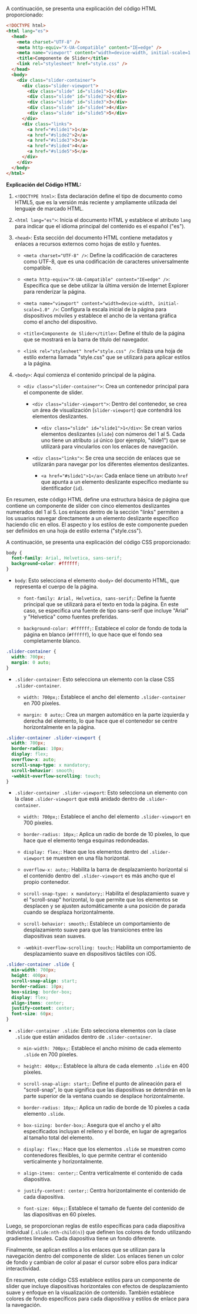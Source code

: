 A continuación, se presenta una explicación del código HTML proporcionado:

```html
<!DOCTYPE html>
<html lang="es">
  <head>
    <meta charset="UTF-8" />
    <meta http-equiv="X-UA-Compatible" content="IE=edge" />
    <meta name="viewport" content="width=device-width, initial-scale=1.0" />
    <title>Componente de Slider</title>
    <link rel="stylesheet" href="style.css" />
  </head>
  <body>
    <div class="slider-container">
      <div class="slider-viewport">
        <div class="slide" id="slide1">1</div>
        <div class="slide" id="slide2">2</div>
        <div class="slide" id="slide3">3</div>
        <div class="slide" id="slide4">4</div>
        <div class="slide" id="slide5">5</div>
      </div>
      <div class="links">
        <a href="#slide1">1</a>
        <a href="#slide2">2</a>
        <a href="#slide3">3</a>
        <a href="#slide4">4</a>
        <a href="#slide5">5</a>
      </div>
    </div>
  </body>
</html>
```

**Explicación del Código HTML:**

1. `<!DOCTYPE html>`: Esta declaración define el tipo de documento como HTML5, que es la versión más reciente y ampliamente utilizada del lenguaje de marcado HTML.

2. `<html lang="es">`: Inicia el documento HTML y establece el atributo `lang` para indicar que el idioma principal del contenido es el español ("es").

3. `<head>`: Esta sección del documento HTML contiene metadatos y enlaces a recursos externos como hojas de estilo y fuentes.

   - `<meta charset="UTF-8" />`: Define la codificación de caracteres como UTF-8, que es una codificación de caracteres universalmente compatible.

   - `<meta http-equiv="X-UA-Compatible" content="IE=edge" />`: Especifica que se debe utilizar la última versión de Internet Explorer para renderizar la página.

   - `<meta name="viewport" content="width=device-width, initial-scale=1.0" />`: Configura la escala inicial de la página para dispositivos móviles y establece el ancho de la ventana gráfica como el ancho del dispositivo.

   - `<title>Componente de Slider</title>`: Define el título de la página que se mostrará en la barra de título del navegador.

   - `<link rel="stylesheet" href="style.css" />`: Enlaza una hoja de estilo externa llamada "style.css" que se utilizará para aplicar estilos a la página.

4. `<body>`: Aquí comienza el contenido principal de la página.

   - `<div class="slider-container">`: Crea un contenedor principal para el componente de slider.

     - `<div class="slider-viewport">`: Dentro del contenedor, se crea un área de visualización (`slider-viewport`) que contendrá los elementos deslizantes.

       - `<div class="slide" id="slide1">1</div>`: Se crean varios elementos deslizantes (`slide`) con números del 1 al 5. Cada uno tiene un atributo `id` único (por ejemplo, "slide1") que se utilizará para vincularlos con los enlaces de navegación.

     - `<div class="links">`: Se crea una sección de enlaces que se utilizarán para navegar por los diferentes elementos deslizantes.

       - `<a href="#slide1">1</a>`: Cada enlace tiene un atributo `href` que apunta a un elemento deslizante específico mediante su identificador (`id`).

En resumen, este código HTML define una estructura básica de página que contiene un componente de slider con cinco elementos deslizantes numerados del 1 al 5. Los enlaces dentro de la sección "links" permiten a los usuarios navegar directamente a un elemento deslizante específico haciendo clic en ellos. El aspecto y los estilos de este componente pueden ser definidos en una hoja de estilo externa ("style.css").

A continuación, se presenta una explicación del código CSS proporcionado:

```css
body {
  font-family: Arial, Helvetica, sans-serif;
  background-color: #ffffff;
}
```

- `body`: Esto selecciona el elemento `<body>` del documento HTML, que representa el cuerpo de la página.

  - `font-family: Arial, Helvetica, sans-serif;`: Define la fuente principal que se utilizará para el texto en toda la página. En este caso, se especifica una fuente de tipo sans-serif que incluye "Arial" y "Helvetica" como fuentes preferidas.

  - `background-color: #ffffff;`: Establece el color de fondo de toda la página en blanco (`#ffffff`), lo que hace que el fondo sea completamente blanco.

```css
.slider-container {
  width: 700px;
  margin: 0 auto;
}
```

- `.slider-container`: Esto selecciona un elemento con la clase CSS `.slider-container`.

  - `width: 700px;`: Establece el ancho del elemento `.slider-container` en 700 píxeles.

  - `margin: 0 auto;`: Crea un margen automático en la parte izquierda y derecha del elemento, lo que hace que el contenedor se centre horizontalmente en la página.

```css
.slider-container .slider-viewport {
  width: 700px;
  border-radius: 10px;
  display: flex;
  overflow-x: auto;
  scroll-snap-type: x mandatory;
  scroll-behavior: smooth;
  -webkit-overflow-scrolling: touch;
}
```

- `.slider-container .slider-viewport`: Esto selecciona un elemento con la clase `.slider-viewport` que está anidado dentro de `.slider-container`.

  - `width: 700px;`: Establece el ancho del elemento `.slider-viewport` en 700 píxeles.

  - `border-radius: 10px;`: Aplica un radio de borde de 10 píxeles, lo que hace que el elemento tenga esquinas redondeadas.

  - `display: flex;`: Hace que los elementos dentro del `.slider-viewport` se muestren en una fila horizontal.

  - `overflow-x: auto;`: Habilita la barra de desplazamiento horizontal si el contenido dentro del `.slider-viewport` es más ancho que el propio contenedor.

  - `scroll-snap-type: x mandatory;`: Habilita el desplazamiento suave y el "scroll-snap" horizontal, lo que permite que los elementos se desplacen y se ajusten automáticamente a una posición de parada cuando se desplaza horizontalmente.

  - `scroll-behavior: smooth;`: Establece un comportamiento de desplazamiento suave para que las transiciones entre las diapositivas sean suaves.

  - `-webkit-overflow-scrolling: touch;`: Habilita un comportamiento de desplazamiento suave en dispositivos táctiles con iOS.

```css
.slider-container .slide {
  min-width: 700px;
  height: 400px;
  scroll-snap-align: start;
  border-radius: 10px;
  box-sizing: border-box;
  display: flex;
  align-items: center;
  justify-content: center;
  font-size: 60px;
}
```

- `.slider-container .slide`: Esto selecciona elementos con la clase `.slide` que están anidados dentro de `.slider-container`.

  - `min-width: 700px;`: Establece el ancho mínimo de cada elemento `.slide` en 700 píxeles.

  - `height: 400px;`: Establece la altura de cada elemento `.slide` en 400 píxeles.

  - `scroll-snap-align: start;`: Define el punto de alineación para el "scroll-snap", lo que significa que las diapositivas se detendrán en la parte superior de la ventana cuando se desplace horizontalmente.

  - `border-radius: 10px;`: Aplica un radio de borde de 10 píxeles a cada elemento `.slide`.

  - `box-sizing: border-box;`: Asegura que el ancho y el alto especificados incluyan el relleno y el borde, en lugar de agregarlos al tamaño total del elemento.

  - `display: flex;`: Hace que los elementos `.slide` se muestren como contenedores flexibles, lo que permite centrar el contenido verticalmente y horizontalmente.

  - `align-items: center;`: Centra verticalmente el contenido de cada diapositiva.

  - `justify-content: center;`: Centra horizontalmente el contenido de cada diapositiva.

  - `font-size: 60px;`: Establece el tamaño de fuente del contenido de las diapositivas en 60 píxeles.

Luego, se proporcionan reglas de estilo específicas para cada diapositiva individual (`.slide:nth-child(n)`) que definen los colores de fondo utilizando gradientes lineales. Cada diapositiva tiene un fondo diferente.

Finalmente, se aplican estilos a los enlaces que se utilizan para la navegación dentro del componente de slider. Los enlaces tienen un color de fondo y cambian de color al pasar el cursor sobre ellos para indicar interactividad.

En resumen, este código CSS establece estilos para un componente de slider que incluye diapositivas horizontales con efectos de desplazamiento suave y enfoque en la visualización de contenido. También establece colores de fondo específicos para cada diapositiva y estilos de enlace para la navegación.
